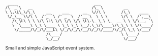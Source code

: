      ____                                  ___                       
    /\  _`\   __                          /\_ \         __           
    \ \,\L\_\/\_\     __     ___      __  \//\ \       /\_\    ____  
     \/_\__ \\/\ \  /'_ `\ /' _ `\  /'__`\  \ \ \      \/\ \  /',__\ 
       /\ \L\ \ \ \/\ \L\ \/\ \/\ \/\ \L\.\_ \_\ \_  __ \ \ \/\__, `\
       \ `\____\ \_\ \____ \ \_\ \_\ \__/.\_\/\____\/\_\_\ \ \/\____/
        \/_____/\/_/\/___L\ \/_/\/_/\/__/\/_/\/____/\/_/\ \_\ \/___/ 
                      /\____/                          \ \____/      
                      \_/__/                            \/___/  

Small and simple JavaScript event system.
